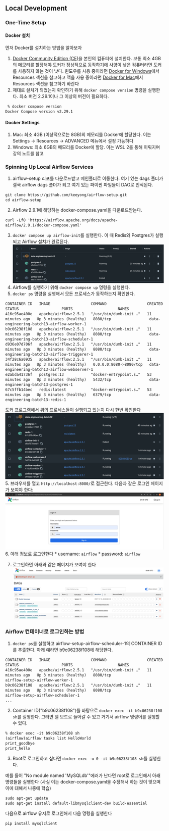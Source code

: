 ## Local Development
### One-Time Setup
#### Docker 설치
먼저 Docker를 설치하는 방법을 알아보자

1. [Docker Community Edition (CE)](https://docs.docker.com/engine/installation/)을 본인의 컴퓨터에 설치한다. 보통 최소 4GB의 메모리를 할당해야 도커가 정상적으로 동작하기에 사양이 낮은 컴퓨터라면 도커를 사용하지 않는 것이 낫다. 윈도우를 사용 중이라면 [Docker for Windows](https://docs.docker.com/docker-for-windows/#resources>)에서 Resources 섹션을 참고하고 맥을 사용 중이라면 [Docker for Mac](https://docs.docker.com/docker-for-mac/#resources)에서 Resources 섹션을 참고하기 바란다
2. 제대로 설치가 되었는지 확인하기 위해 `docker compose version` 명령을 실행한다. 최소 버전 2.29.1이나 그 이상의 버전이 필요하다.
```
 % docker compose version
Docker Compose version v2.29.1
```

#### Docker Settings
1. Mac: 최소 4GB (이상적으로는 8GB)의 메모리를 Docker에 할당한다. 이는 Settings -> Resources -> ADVANCED 메뉴에서 설정 가능하다
2. Windows: 최소 6GB의 메모리를 Docker에 할당. 이는 WSL 2를 통해 이뤄지며 강의 노트를 참고

### Spinning Up Local Airflow Services
1. airflow-setup 리포를 다운로드받고 메인폴더로 이동한다. 여기 있는 dags 폴더가 결국 airflow dags 폴더가 되고 여기 있는 파이썬 파일들이 DAG로 인식된다.
```
git clone https://github.com/keeyong/airflow-setup.git
cd airflow-setup
```
2. Airflow 2.9.1에 해당하는 docker-compose.yaml을 다운로드받는다.
```
curl -LfO 'https://airflow.apache.org/docs/apache-airflow/2.9.1/docker-compose.yaml'
```
3. `docker compose up airflow-init`를 실행한다. 이 때 Redis와 Postgres가 실행되고 Airflow 설치가 완료된다.
![docker compose init 결과 화면](./images/docker_compose_init.png)
4. Airflow를 실행하기 위해 `docker compose up` 명령을 실행한다.
5. `docker ps` 명령을 실행해서 모든 프로세스가 동작하는지 확인한다.
```
CONTAINER ID   IMAGE                  COMMAND                  CREATED          STATUS                   PORTS                    NAMES
416c95ae400e   apache/airflow:2.5.1   "/usr/bin/dumb-init …"   11 minutes ago   Up 3 minutes (healthy)   8080/tcp                 data-engineering-batch13-airflow-worker-1
b9c06238f108   apache/airflow:2.5.1   "/usr/bin/dumb-init …"   11 minutes ago   Up 3 minutes (healthy)   8080/tcp                 data-engineering-batch13-airflow-scheduler-1
d936e07d706f   apache/airflow:2.5.1   "/usr/bin/dumb-init …"   11 minutes ago   Up 3 minutes (healthy)   8080/tcp                 data-engineering-batch13-airflow-triggerer-1
34f28c6a0935   apache/airflow:2.5.1   "/usr/bin/dumb-init …"   11 minutes ago   Up 3 minutes (healthy)   0.0.0.0:8080->8080/tcp   data-engineering-batch13-airflow-webserver-1
e2abda41736f   postgres:13            "docker-entrypoint.s…"   53 minutes ago   Up 3 minutes (healthy)   5432/tcp                 data-engineering-batch13-postgres-1
67c5ffb14bec   redis:latest           "docker-entrypoint.s…"   53 minutes ago   Up 3 minutes (healthy)   6379/tcp                 data-engineering-batch13-redis-1
```
도커 프로그램에서 위의 프로세스들이 실행되고 있는지 다시 한번 확인한다
![docker compose up 결과 화면](./images/docker_compose_up.png)
5. 브라우저를 열고 `http://localhost:8080/`로 접근한다. 다음과 같은 로그인 페이지가 보여야 한다:
![Local Airflow Login Page](./images/airflow_login.png)
6. 아래 정보로 로그인한다
    * username: `airflow`
    * password: `airflow`

7. 로그인하면 아래와 같은 페이지가 보여야 한다
![Local Airflow Login Page](./images/airflow_dags.png)

### Airflow 컨테이너로 로그인하는 방법
1. `docker ps`를 실행하고 airflow-setup-airflow-scheduler-1의 CONTAINER ID를 추출한다. 아래 예라면 b9c06238f108에 해당한다. 
```
CONTAINER ID   IMAGE                  COMMAND                  CREATED          STATUS                   PORTS                    NAMES
416c95ae400e   apache/airflow:2.5.1   "/usr/bin/dumb-init …"   11 minutes ago   Up 3 minutes (healthy)   8080/tcp                 airflow-setup-airflow-worker-1
b9c06238f108   apache/airflow:2.5.1   "/usr/bin/dumb-init …"   11 minutes ago   Up 3 minutes (healthy)   8080/tcp                 airflow-setup-airflow-scheduler-1
...
```
2. Container ID("b9c06238f108")를 바탕으로 `docker exec -it b9c06238f108 sh`를 실행한다. 그러면 셀 모드로 들어갈 수 있고 거기서 airflow 명령어를 실행할 수 있다. 
```
% docker exec -it b9c06238f108 sh
(airflow)airflow tasks list HelloWorld
print_goodbye
print_hello
```
3. Root로 로그인하고 싶다면 `docker exec -u 0 -it b9c06238f108 sh`를 실행한다.

예를 들어 "No module named 'MySQLdb'"에러가 난다면 root로 로그인해서 아래 명령들을 실행한다 (사실 이는 docker-compose.yaml을 수정해서 하는 것이 맞으며 이에 대해서 나중에 학습)
```
sudo apt-get update
sudo apt-get install default-libmysqlclient-dev build-essential
```

다음으로 airflow 유저로 로그인해서 다음 명령을 실행한다
```
pip install mysqlclient
```
